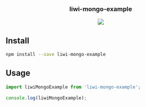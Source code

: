 <h3 align="center">
  liwi-mongo-example
</h3>

<p align="center">
  
</p>

<p align="center">
  <a href="https://david-dm.org/liwijs/liwi?path=packages/liwi-mongo-example"><img src="https://david-dm.org/liwijs/liwi?path=packages/liwi-mongo-example.svg?style=flat-square"></a>
</p>

## Install

```bash
npm install --save liwi-mongo-example
```

## Usage

```js
import liwiMongoExample from 'liwi-mongo-example';

console.log(liwiMongoExample);
```
